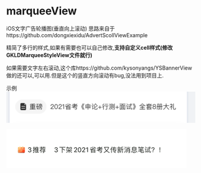 # marqueeView
iOS文字广告轮播图(垂直向上滚动)
思路来自于https://github.com/dongxiexidu/AdvertScollViewExample

精简了多行的样式,如果有需要也可以自己修改,**支持自定义cell样式(修改GKLDMarqueeStyleView文件就行)**

如果需要文字左右滚动,这个库https://github.com/kysonyangs/YSBannerView  做的还可以,可以用.但是这个的竖直方向滚动有bug,没法用到项目上.

示例
![img](image.png)

![img](1614216493741672.gif) 

